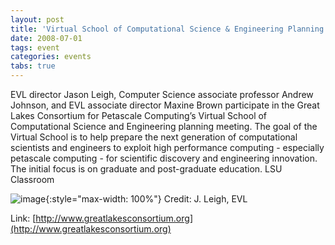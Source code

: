 ```yaml
---
layout: post
title: 'Virtual School of Computational Science & Engineering Planning Meeting'
date: 2008-07-01
tags: event
categories: events
tabs: true
---
```


EVL director Jason Leigh, Computer Science associate professor Andrew Johnson, and EVL associate director Maxine Brown participate in the Great Lakes Consortium for Petascale Computing&rsquo;s Virtual School of Computational Science and Engineering planning meeting. The goal of the Virtual School is to help prepare the next generation of computational scientists and engineers to exploit high performance computing - especially petascale computing - for scientific discovery and engineering innovation. The initial focus is on graduate and post-graduate education.
LSU Classroom

![image](https://www.evl.uic.edu/output/originals/greatlakesconsortium.png-srcw.jpg){:style="max-width: 100%"}
Credit: J. Leigh, EVL


Link: [http://www.greatlakesconsortium.org](http://www.greatlakesconsortium.org)
